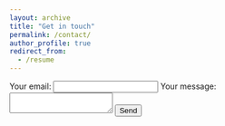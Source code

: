 ```yaml
---
layout: archive
title: "Get in touch"
permalink: /contact/
author_profile: true
redirect_from:
  - /resume
---
```


<!-- modify this form HTML and place wherever you want your form -->
<form
  action="https://formspree.io/f/mbjwjyqq"
  method="POST"
>
  <label>
    Your email:
    <input type="email" name="_replyto">
  </label>
  <label>
    Your message:
    <textarea name="message"></textarea>
  </label>
  <!-- your other form fields go here -->
  <button type="submit">Send</button>
</form>
